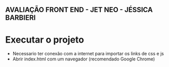 ## AVALIAÇÃO FRONT END - JET NEO - JÉSSICA BARBIERI

# Executar o projeto

- Necessario ter conexão com a internet para importar os links de css e js
- Abrir index.html com um navegador (recomendado Google Chrome)